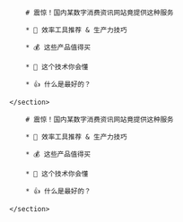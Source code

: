 <section data-markdown>

	    # 震惊！国内某数字消费资讯网站竟提供这种服务

	    * 🔧 效率工具推荐 & 生产力技巧

	    * 💰 这些产品值得买

	    * 🔭 这个技术你会懂

	    * 👍 什么是最好的？

	</section>
	
	
<section data-markdown>

	    # 震惊！国内某数字消费资讯网站竟提供这种服务

	    * 🔧 效率工具推荐 & 生产力技巧

	    * 💰 这些产品值得买

	    * 🔭 这个技术你会懂

	    * 👍 什么是最好的？

	</section>	